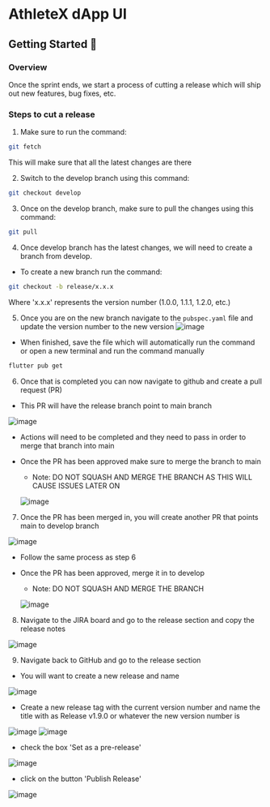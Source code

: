 # AthleteX dApp UI

## Getting Started 🚀

<!-- Mnenomic -->
<!-- web lady wheat index recipe chunk urge boost hungry critic language crossnote: this mnemonic is not secure; don't use it on a public blockchain.
 -->
### Overview
Once the sprint ends, we start a process of cutting a release which will ship out new features, bug fixes, etc.

### Steps to cut a release

1. Make sure to run the command: 
```sh
git fetch
```
This will make sure that all the latest changes are there

2. Switch to the develop branch using this command:
```sh
git checkout develop
```

3. Once on the develop branch, make sure to pull the changes using this command:
```sh
git pull
```

4. Once develop branch has the latest changes, we will need to create a branch from develop.
- To create a new branch run the command:
```sh
git checkout -b release/x.x.x
```
Where 'x.x.x' represents the version number (1.0.0, 1.1.1, 1.2.0, etc.)

5. Once you are on the new branch navigate to the ```pubspec.yaml``` file and update the version number to the new version
![image](https://user-images.githubusercontent.com/89420193/212748205-d0c9c8ef-d8da-4ab0-99c5-8d4abfe4a1de.png)
- When finished, save the file which will automatically run the command or open a new terminal and run the command manually
```sh
flutter pub get
```

6. Once that is completed you can now navigate to github and create a pull request (PR)
- This PR will have the release branch point to main branch

![image](https://user-images.githubusercontent.com/89420193/212748299-0e769892-9c97-4817-9729-e1de9e31ffff.png)
- Actions will need to be completed and they need to pass in order to merge that branch into main
- Once the PR has been approved make sure to merge the branch to main
  - Note: DO NOT SQUASH AND MERGE THE BRANCH AS THIS WILL CAUSE ISSUES LATER ON
  
  ![image](https://user-images.githubusercontent.com/89420193/212748367-ef456fa8-1828-4147-bda3-de730aef2a7c.png)
  
7. Once the PR has been merged in, you will create another PR that points main to develop branch

![image](https://user-images.githubusercontent.com/89420193/212748591-dd42c32c-7f1d-4d73-978e-69365acc7db9.png)
- Follow the same process as step 6
- Once the PR has been approved, merge it in to develop
  - Note: DO NOT SQUASH AND MERGE THE BRANCH
  
  ![image](https://user-images.githubusercontent.com/89420193/212748405-1cdd2d6b-746b-4e53-8cd9-cb94d41f7fc0.png)
  
8. Navigate to the JIRA board and go to the release section and copy the release notes

![image](https://user-images.githubusercontent.com/89420193/212748773-361a1930-1280-43e4-ac00-3af94fdd1c8b.png)


9. Navigate back to GitHub and go to the release section

- You will want to create a new release and name 

![image](https://user-images.githubusercontent.com/89420193/212748804-3ee26936-4530-45a5-9c37-60233fbcea0a.png)

- Create a new release tag with the current version number and name the title with as Release v1.9.0 or whatever the new version number is

![image](https://user-images.githubusercontent.com/89420193/212748871-6a8cca7a-8c8e-4d56-9038-9573b3103008.png)
![image](https://user-images.githubusercontent.com/89420193/212749552-39e0d676-3910-45ad-8271-3a9b104da5bd.png)

- check the box 'Set as a pre-release'

![image](https://user-images.githubusercontent.com/89420193/212748931-0f5d625b-edeb-4baa-9b22-4bc524de7913.png)

- click on the button 'Publish Release'

![image](https://user-images.githubusercontent.com/89420193/212748949-1dd06b51-5eba-421e-9110-6cc745fcbc72.png)

